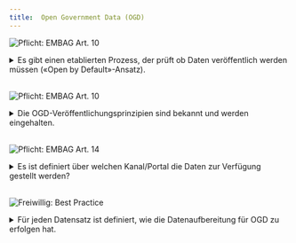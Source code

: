 ```yaml
---
title:  Open Government Data (OGD)
---
```


![Pflicht: EMBAG Art. 10](https://img.shields.io/badge/Pflicht-EMBAG_Art._10-linen)
<details>
<summary>Es gibt einen etablierten Prozess, der prüft ob Daten veröffentlich werden müssen («Open by Default»-Ansatz).</summary>
<br/>

Bei neuen oder aktualisierten Daten sollte geprüft werden, wie und ob Daten als OGD veröffentlich werden können. Vor allem bei neuen Vorhaben/Projekten muss OGD mitgedacht werden (z.B. in einer Ausschreibung eine Schnittstelle oder einen Export einplanen) um die Anforderungen von «Open by default» erfüllen zu können.

**Folgefragen**

* Wer stösst diesen Prozess an?
* Wer muss das OK für eine Veröffentlichung geben?
* Müssen die Metadaten angepasst werden?
  
</details>
<br/>

![Pflicht: EMBAG Art. 10](https://img.shields.io/badge/Pflicht-EMBAG_Art._10-linen)
<details>
<summary>Die OGD-Veröffentlichungsprinzipien sind bekannt und werden eingehalten.</summary>
<br/>

[Die zehn Prinzipien der Sunlight Foundation](https://sunlightfoundation.com/policy/documents/ten-open-data-principles/) haben bis heute ihre Gültigkeit. Sie beschreiben wie Daten veröffentlich werden sollen.

0. **Vollständigkeit** (Completeness): alle Daten und Metadaten
0. **Primärquellen** (Primacy): Primärdaten der Verwaltung mit Angaben zu Quelle und Erhebungsmethode (vgl. auch Sekundärnutzung)
0. **Zeitliche Nähe** (Timeliness): so schnell als möglich publizieren und aktualisieren
0. **Einfacher Zugang** (Ease of Access): auffindbar via zentralem Verzeichnis oder Portal
0. **Maschinenlesbarkeit** (Machine Readability): vgl. Fünf-Sterne-Modell von Tim Berners-Lee
0. **Diskriminierungsfreiheit** (Non-discrimination): keine Registrierung oder Authentisierung
0. **Offene Standards und Schnittstellen** (Commonly Owned or Open Standards)
0. **Lizenzierung** (Licensing): freie Nutzung für beliebige Zwecke
0. **Dauerhaftigkeit** (Permanence): Daten sollten (versioniert) für immer abrufbar bleiben
0. **Nutzungskosten** (Usage Costs): kostenlose Nutzung

**Folgefragen**

* Kennen wir die Bedürfnisse unserer Datennutzenden (z.B. bezüglich Maschinenlesbarkeit, offene Standards, Lizenzierung, Aktualisierung der Daten)?
  
</details>
<br/>

![Pflicht: EMBAG Art. 14](https://img.shields.io/badge/Pflicht-EMBAG_Art._14-linen)
<details>
<summary>Es ist definiert über welchen Kanal/Portal die Daten zur Verfügung gestellt werden?</summary>
<br/>

Für OGD in der Schweiz gibt es einige etablierte Kanäle (z.B. opendata.swiss, I14Y-Plattform, Geocat), so dass Daten einer breiten Öffentlichkeit zugänglich sind. Es ist zu prüfen ob die Daten direkt oder indirekt auf diesen Kanälen publiziert werden können.

Je nach Organisation kann es auch einen internen Datenkatalog geben, welcher die Daten wiederum weitergibt. Aus technischer Sicht ist es zwingend zu den Daten die Metadaten im Format [DCAT-AP Switzerland](https://www.dcat-ap.ch/) bereit zu stellen.

**Folgefragen**

* Gibt es bereits etablierte Veröffentlichungskanäle, die mit den zentralen Portalen verbunden sind?
* Wie können Benutzer der zentralen Plattform mit der Organisation in Kontakt treten (“contact point”)?
  
</details>
<br/>

![Freiwillig: Best Practice](https://img.shields.io/badge/Freiwillig-Best_Practice-blue)
<details>
<summary>Für jeden Datensatz ist definiert, wie die Datenaufbereitung für OGD zu erfolgen hat.</summary>
<br/>

Bei OGD handelt es sich per Definition um eine Sekundärnutzung von Daten. D.h. es geht um Daten, welche in Gebrauch sind und die für OGD aufbereitet werden.

Diese Aufbereitung kann verschiedene Aspekte umfassen:

* Format (z.B. Export aus einer Datenbank als CSV)
* Auswahl der Attribute (nur ein Subset oder alles)
* Anonymisierung (z.B. durch Aggregation)
* Definition des Datensatzes (z.B. Tidy-Format, Zeitreihe)

**Folgefragen**

* Ist die Datenaufbereitung automatisiert?
* Wo ist die Datenaufbereitung dokumentiert?
  
</details>